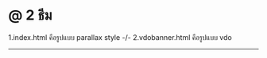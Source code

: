 # @ 2 ธีม  
1.index.html คือรูปแบบ parallax style -/-
2.vdobanner.html คือรูปแบบ vdo

-----------------------------------------

